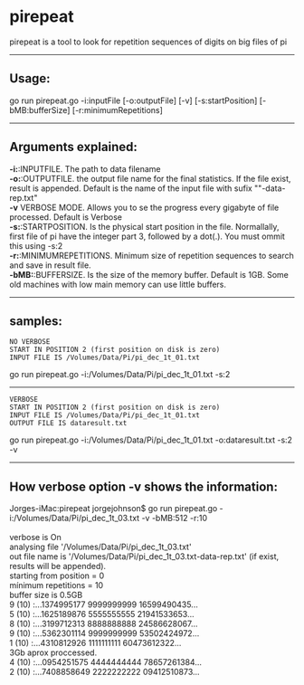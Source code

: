 # pirepeat
pirepeat is a tool to look for repetition sequences of digits on big files of pi

___
## Usage:

go run pirepeat.go -i:inputFile [-o:outputFile] [-v] [-s:startPosition] [-bMB:bufferSize] [-r:minimumRepetitions]

___

## Arguments explained:
**-i:**:INPUTFILE. The path to data filename</br>
**-o:**:OUTPUTFILE.  the output file name for the final statistics. If the file exist, result is appended. Default is the name of the input file with sufix ""-data-rep.txt"</br>
**-v** VERBOSE MODE. Allows you to se the progress every gigabyte of file processed. Default is Verbose</br>
**-s:**:STARTPOSITION. Is the physical start position in the file. Normallally, first file of pi have the integer part 3, followed by a dot(.). You must ommit this using -s:2</br>
**-r:**:MINIMUMREPETITIONS. Minimum size of repetition sequences to search and save in result file.</br>
**-bMB:**:BUFFERSIZE. Is the size of the memory buffer. Default is 1GB. Some old machines with low main memory can use little buffers. </br>

___

## samples:

    NO VERBOSE
    START IN POSITION 2 (first position on disk is zero)
    INPUT FILE IS /Volumes/Data/Pi/pi_dec_1t_01.txt

go run pirepeat.go -i:/Volumes/Data/Pi/pi_dec_1t_01.txt -s:2
___

    VERBOSE
    START IN POSITION 2 (first position on disk is zero)
    INPUT FILE IS /Volumes/Data/Pi/pi_dec_1t_01.txt
    OUTPUT FILE IS dataresult.txt
go run pirepeat.go -i:/Volumes/Data/Pi/pi_dec_1t_01.txt -o:dataresult.txt -s:2 -v


___

## How verbose option -v shows the information:
Jorges-iMac:pirepeat jorgejohnson$ go run pirepeat.go -i:/Volumes/Data/Pi/pi_dec_1t_03.txt -v -bMB:512 -r:10</br>
</br>
verbose is On</br>
analysing file '/Volumes/Data/Pi/pi_dec_1t_03.txt'</br>
out file name is '/Volumes/Data/Pi/pi_dec_1t_03.txt-data-rep.txt' (if exist, results will be appended).</br>
starting from position = 0</br>
mínimum repetitions = 10</br>
buffer size is  0.5GB</br>
9 (10) :...1374995177 9999999999 16599490435...</br>
5 (10) :...1625189876 5555555555 21941533653...</br>
8 (10) :...3199712313 8888888888 24586628067...</br>
9 (10) :...5362301114 9999999999 53502424972...</br>
1 (10) :...4310812926 1111111111 60473612322...</br>
3Gb aprox proccessed.</br>
4 (10) :...0954251575 4444444444 78657261384...</br>
2 (10) :...7408858649 2222222222 09412510873...</br>
